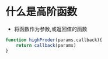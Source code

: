 # 什么是高阶函数

- 将函数作为参数,或返回值的函数

```javascript
function highProder(params,callback){
    return callback(params)
}
```

